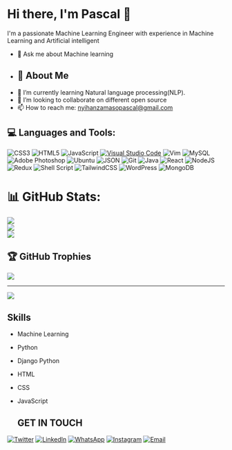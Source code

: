 # Hi there, I'm Pascal 👋

I'm a passionate Machine Learning Engineer with experience in Machine Learning and Artificial intelligent

- 💬 Ask me about Machine learning
- 
  ## 🚀 About Me
- 🌱 I’m currently learning Natural language processing(NLP).
- 👯 I’m looking to collaborate on different open source
- 📫 How to reach me: nyihanzamasopascal@gmail.com


## 💻 Languages and Tools:
![CSS3](https://img.shields.io/badge/css3-%231572B6.svg?style=for-the-badge&logo=css3&logoColor=white) ![HTML5](https://img.shields.io/badge/html5-%23E34F26.svg?style=for-the-badge&logo=html5&logoColor=white) ![JavaScript](https://img.shields.io/badge/javascript-%23323330.svg?style=for-the-badge&logo=javascript&logoColor=%23F7DF1E) [![Visual Studio Code](https://img.shields.io/badge/Visual_Studio_Code-007ACC?style=for-the-badge&logo=visual-studio-code&logoColor=white)](https://code.visualstudio.com/) ![Vim](https://img.shields.io/badge/Vim-%2311AB00.svg?style=for-the-badge&logo=Vim&logoColor=white) ![MySQL](https://img.shields.io/badge/MySQL-%2300f.svg?style=for-the-badge&logo=mysql&logoColor=white) ![Adobe Photoshop](https://img.shields.io/badge/adobephotoshop-%2331A8FF.svg?style=for-the-badge&logo=adobephotoshop&logoColor=white) ![Ubuntu](https://img.shields.io/badge/Ubuntu-E95420?style=for-the-badge&logo=ubuntu&logoColor=white) ![JSON](https://img.shields.io/badge/json-%23F7DF1E.svg?style=for-the-badge&logo=json&logoColor=000000) ![Git](https://img.shields.io/badge/Git-%23F05032.svg?style=for-the-badge&logo=git&logoColor=white) ![Java](https://img.shields.io/badge/java-%23ED8B00.svg?style=for-the-badge&logo=java&logoColor=white) ![React](https://img.shields.io/badge/react-%2320232a.svg?style=for-the-badge&logo=react&logoColor=%2361DAFB) ![NodeJS](https://img.shields.io/badge/node.js-6DA55F?style=for-the-badge&logo=node.js&logoColor=white) ![Redux](https://img.shields.io/badge/redux-%23593d88.svg?style=for-the-badge&logo=redux&logoColor=white) ![Shell Script](https://img.shields.io/badge/shell_script-%23121011.svg?style=for-the-badge&logo=gnu-bash&logoColor=white) ![TailwindCSS](https://img.shields.io/badge/tailwindcss-%2338B2AC.svg?style=for-the-badge&logo=tailwind-css&logoColor=white) ![WordPress](https://img.shields.io/badge/WordPress-%23117AC9.svg?style=for-the-badge&logo=WordPress&logoColor=white) ![MongoDB](https://img.shields.io/badge/MongoDB-%234ea94b.svg?style=for-the-badge&logo=mongodb&logoColor=white)


# 📊 GitHub Stats:
![](https://github-readme-stats.vercel.app/api?username=nyihanzamaso&theme=White&hide_border=false&include_all_commits=true&count_private=true)<br/>
![](https://github-readme-streak-stats.herokuapp.com/?user=nyihanzamaso&theme=white&hide_border=false)<br/>
![](https://github-readme-stats.vercel.app/api/top-langs/?username=nyihanzamasoE&theme=white&hide_border=false&include_all_commits=true&count_private=true&layout=compact)

## 🏆 GitHub Trophies
![](https://github-profile-trophy.vercel.app/?username=nyihanzamaso&theme=radical&no-frame=false&no-bg=false&margin-w=4)

---
[![](https://visitcount.itsvg.in/api?id=nyihanzamaso&icon=0&color=0)](https://visitcount.itsvg.in)
## Skills

- Machine Learning
- Python
- Django Python
- HTML
- CSS
- JavaScript

  ## GET IN TOUCH
[![Twitter](https://img.shields.io/twitter/follow/@nyihanzama20217?style=social)](https://x.com/nyihanzama20217)
[![LinkedIn](https://img.shields.io/badge/LinkedIn-Connect-blue)](https://www.linkedin.com/in/nyihanzamaso-paschal-53043333a/)
[![WhatsApp](https://img.shields.io/badge/WhatsApp-Chat-brightgreen)](https://wa.me/0786611093)
[![Instagram](https://img.shields.io/badge/Instagram-Follow-orange)](https://www.instagram.com/nyihanzamasopascal/)
[![Email](https://img.shields.io/badge/Email-Send%20me%20an%20email-red)](mailto:nyihanzamasopaschal@gmail.com)
